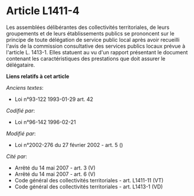 # Article L1411-4

Les assemblées délibérantes des collectivités territoriales, de leurs groupements et de leurs établissements publics se
prononcent sur le principe de toute délégation de service public local après avoir recueilli l'avis de la commission
consultative des services publics locaux prévue à l'article L. 1413-1. Elles statuent au vu d'un rapport présentant le
document contenant les caractéristiques des prestations que doit assurer le délégataire.

**Liens relatifs à cet article**

_Anciens textes_:

  - Loi n°93-122 1993-01-29 art. 42

_Codifié par_:

  - Loi n°96-142 1996-02-21

_Modifié par_:

  - Loi n°2002-276 du 27 février 2002 - art. 5 ()

_Cité par_:

  - Arrêté du 14 mai 2007 - art. 3 (V)
  - Arrêté du 14 mai 2007 - art. 6 (V)
  - Code général des collectivités territoriales - art. L1411-11 (VT)
  - Code général des collectivités territoriales - art. L1413-1 (VD)
